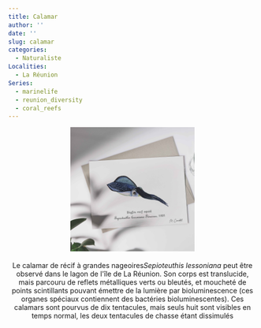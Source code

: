 ```yaml
---
title: Calamar
author: ''
date: ''
slug: calamar
categories:
  - Naturaliste
Localities:
  - La Réunion
Series:
  - marinelife
  - reunion_diversity
  - coral_reefs
---
```

<center>
<img alt="[calamar à l'aquarelle]" src="calamar-featured-image.jpg" width=50%> 
<br>
<br>
Le calamar de récif à grandes nageoires<i>Sepioteuthis lessoniana</i> peut être observé dans le lagon de l'île de La Réunion. Son corps est translucide, mais parcouru de reflets métalliques verts ou bleutés, et moucheté de points scintillants pouvant émettre de la lumière par bioluminescence (ces organes spéciaux contiennent des bactéries bioluminescentes). Ces calamars sont pourvus de dix tentacules, mais seuls huit sont visibles en temps normal, les deux tentacules de chasse étant dissimulés
</center>